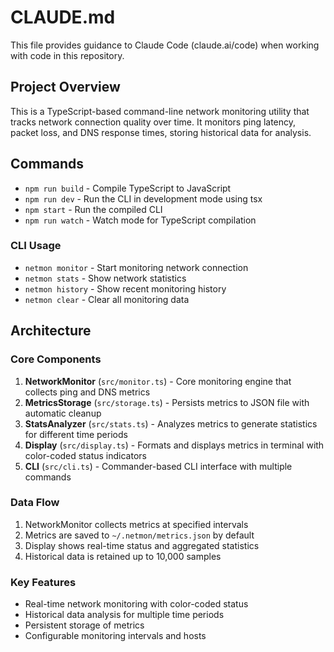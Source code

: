 # CLAUDE.md

This file provides guidance to Claude Code (claude.ai/code) when working with code in this repository.

## Project Overview

This is a TypeScript-based command-line network monitoring utility that tracks network connection quality over time. It monitors ping latency, packet loss, and DNS response times, storing historical data for analysis.

## Commands

- `npm run build` - Compile TypeScript to JavaScript
- `npm run dev` - Run the CLI in development mode using tsx
- `npm start` - Run the compiled CLI
- `npm run watch` - Watch mode for TypeScript compilation

### CLI Usage
- `netmon monitor` - Start monitoring network connection
- `netmon stats` - Show network statistics
- `netmon history` - Show recent monitoring history
- `netmon clear` - Clear all monitoring data

## Architecture

### Core Components

1. **NetworkMonitor** (`src/monitor.ts`) - Core monitoring engine that collects ping and DNS metrics
2. **MetricsStorage** (`src/storage.ts`) - Persists metrics to JSON file with automatic cleanup
3. **StatsAnalyzer** (`src/stats.ts`) - Analyzes metrics to generate statistics for different time periods
4. **Display** (`src/display.ts`) - Formats and displays metrics in terminal with color-coded status indicators
5. **CLI** (`src/cli.ts`) - Commander-based CLI interface with multiple commands

### Data Flow
1. NetworkMonitor collects metrics at specified intervals
2. Metrics are saved to `~/.netmon/metrics.json` by default
3. Display shows real-time status and aggregated statistics
4. Historical data is retained up to 10,000 samples

### Key Features
- Real-time network monitoring with color-coded status
- Historical data analysis for multiple time periods
- Persistent storage of metrics
- Configurable monitoring intervals and hosts